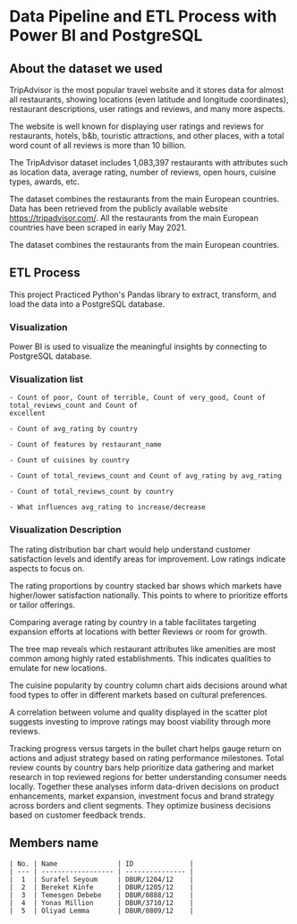 # Data Pipeline and ETL Process with Power BI and PostgreSQL 

## About the dataset we used
TripAdvisor is the most popular travel website and it stores data for almost all restaurants, showing locations (even latitude and longitude coordinates), restaurant descriptions, user ratings and reviews, and many more aspects.

The website is well known for displaying user ratings and reviews for restaurants, hotels, b&b, touristic attractions, and other places, with a total word count of all reviews is more than 10 billion.

The TripAdvisor dataset includes 1,083,397 restaurants with attributes such as location data, average rating, number of reviews, open hours, cuisine types, awards, etc.

The dataset combines the restaurants from the main European countries.
Data has been retrieved from the publicly available website https://tripadvisor.com/.
All the restaurants from the main European countries have been scraped in early May 2021.

The dataset combines the restaurants from the main European countries.
## ETL Process
This project Practiced Python's Pandas library to extract, transform, and load the data into a PostgreSQL database.
  ### Visualization
  Power BI is used to visualize the meaningful insights by connecting to PostgreSQL database.
 ### Visualization list 
 ```
 - Count of poor, Count of terrible, Count of very_good, Count of total_reviews_count and Count of
excellent

- Count of avg_rating by country

- Count of features by restaurant_name

- Count of cuisines by country

- Count of total_reviews_count and Count of avg_rating by avg_rating

- Count of total_reviews_count by country

- What influences avg_rating to increase/decrease
```
### Visualization Description

The rating distribution bar chart would help understand customer satisfaction levels and identify areas for improvement. Low ratings indicate aspects to focus on.

The rating proportions by country stacked bar shows which markets have higher/lower satisfaction nationally. This points to where to prioritize efforts or tailor offerings.

Comparing average rating by country in a table facilitates targeting expansion efforts at locations with better Reviews or room for growth.

The tree map reveals which restaurant attributes like amenities are most common among highly rated establishments. This indicates qualities to emulate for new locations.

The cuisine popularity by country column chart aids decisions around what food types to offer in different markets based on cultural preferences.

A correlation between volume and quality displayed in the scatter plot suggests investing to improve ratings may boost viability through more reviews.

Tracking progress versus targets in the bullet chart helps gauge return on actions and adjust strategy based on rating performance milestones.
Total review counts by country bars help prioritize data gathering and market research in top reviewed regions for better understanding consumer needs locally.
Together these analyses inform data-driven decisions on product enhancements, market expansion, investment focus and brand strategy across borders and client segments. They optimize business decisions based on customer feedback trends.

## Members name
```
| No. | Name               | ID              |
| --- | ------------------ | --------------- |
|  1  | Surafel Seyoum     | DBUR/1204/12    |
|  2  | Bereket Kinfe      | DBUR/1205/12    |
|  3  | Temesgen Debebe    | DBUR/0888/12    |
|  4  | Yonas Million      | DBUR/3710/12    |
|  5  | Oliyad Lemma       | DBUR/0809/12    |
```
